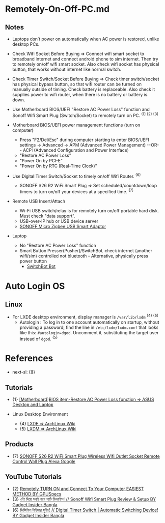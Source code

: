 # Remotely-On-Off-PC.md

## Notes

* Laptops don’t power on automatically when AC power is restored, unlike desktop PCs.

* Check Wifi Socket Before Buying => Connect wifi smart socket to broadband internet and connect android phone to sim internet. Then try to remotely on/off wifi smart socket. Also check wifi socket has physical button, that works without internet like normal switch.

* Check Timer Switch/Socket Before Buying => Check timer switch/socket has physical bypass button, so that wifi router can be turned on manually outside of timing. Check battery is replaceable. Also check it supplies power to wifi router, when there is no battery or battery is down.

* Use Motherboard BIOS/UEFI "Restore AC Power Loss" function and Sonoff Wifi Smart Plug (Switch/Socket) to remotely turn on PC. <sup>{1} {2} {3}</sup>

* Motherboard BIOS/UEFI power management functions (turn on computer)
  * Press "F2/Del/Esc" during computer starting to enter BIOS/UEFI settings -> Advanced -> APM (Advanced Power Management) --OR-- ACPI (Advanced Configuration and Power Interface)
  * "Restore AC Power Loss"
  * "Power On by PCI-E"
  * "Power On by RTC (Real-Time Clock)"

* Use Digital Timer Switch/Socket to timely on/off Wifi Router. <sup>{6}</sup>
  * SONOFF S26 R2 WiFi Smart Plug => Set scheduled/countdown/loop timers to turn on/off your devices at a specified  time. <sup>{7}</sup>

* Remote USB Insert/Attach
  * Wi-Fi USB switch/relay is for remotely turn on/off portable hard disk. Must check "data support".
  * USB-over-IP hub or USB device server
  * [SONOFF Micro Zigbee USB Smart Adaptor](https://sonoff.tech/products/sonoff-micro-zigbee-usb-smart-adaptor)

* Laptop
  * No "Restore AC Power Loss" function
  * Smart Button Presser(Pusher)/SwitchBot, check internet (another wifi/sim) controlled not bluetooth - Alternative, physically press power button
    * [SwitchBot Bot](https://www.switch-bot.com/products/switchbot-bot)

# Auto Login OS

## Linux

* For LXDE desktop environment, display manager is `/var/lib/lxdm` <sup>{4} {5}</sup>
  * Autologin : To log in to one account automatically on startup, without providing a password, find the line in `/etc/lxdm/lxdm.conf` that looks like this: `#autologin=dgod`. Uncomment it, substituting the target user instead of `dgod`. <sup>{5}</sup>

# References

* next-sl: {8}

## Tutorials

* {1} [[Motherboard]BIOS item-Restore AC Power Loss function => ASUS Desktop and Laptop](https://www.asus.com/support/faq/1049855/)

* Linux Desktop Environment
  * {4} [LXDE => ArchLinux Wiki](https://wiki.archlinux.org/title/LXDE)
  * {5} [LXDM => ArchLinux Wiki](https://wiki.archlinux.org/title/LXDM)

## Products

* {7} [SONOFF S26 R2 WiFi Smart Plug Wireless Wifi Outlet Socket Remote Control Wall Plug Alexa Google](https://www.daraz.com.bd/products/sonoff-r2-wifi-wifi-i274335274-s1249615976.html)

## YouTube Tutorials

* {2} [Remotely TURN ON and Connect To Your Computer EASIEST METHOD BY GPUSpecs](https://www.youtube.com/watch?v=-eqr4jkpI3I)
* {3} [এটা দিয়ে সবই হবে স্মার্ট ডিভাইস! // Sonoff Wifi Smart Plug Review & Setup BY Gadget Insider Bangla](https://www.youtube.com/watch?v=kw82UXblSIo)
* {6} [ডিজিটাল টাইমার সুইচ! // Digital Timer Switch | Automatic Switching Device! BY Gadget Insider Bangla](https://www.youtube.com/watch?v=EhNJbwZ-NqU)
